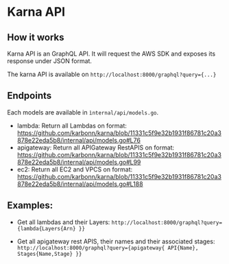 # Karna API

## How it works

Karna API is an GraphQL API. It will request the AWS SDK and exposes its response under JSON format.

The karna API is available on `http://localhost:8000/graphql?query={...}`

## Endpoints

Each models are available in `ìnternal/api/models.go`.

- lambda: Return all Lambdas on format: https://github.com/karbonn/karna/blob/11331c5f9e32b1931f86781c20a3878e22eda5b8/internal/api/models.go#L76
- apigateway: Return all APIGateway RestAPIS on format: https://github.com/karbonn/karna/blob/11331c5f9e32b1931f86781c20a3878e22eda5b8/internal/api/models.go#L99
- ec2: Return all EC2 and VPCS on format: https://github.com/karbonn/karna/blob/11331c5f9e32b1931f86781c20a3878e22eda5b8/internal/api/models.go#L188

## Examples:

- Get all lambdas and their Layers:
  `http://localhost:8000/graphql?query={lambda{Layers{Arn} }}`

- Get all apigateway rest APIS, their names and their associated stages:
  `http://localhost:8000/graphql?query={apigateway{ API{Name}, Stages{Name,Stage} }}`

